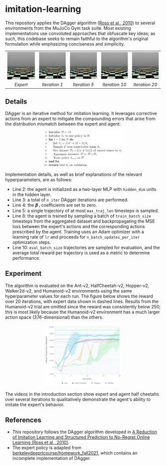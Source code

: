 # imitation-learning

This repository applies the DAgger algorithm ([Ross et al., 2010](https://arxiv.org/abs/1011.0686)) to several environments from the MuJoCo Gym task suite. Most existing implementations use convoluted approaches that obfuscate key ideas; as such, this codebase seeks to remain faithful to the algorithm's original formulation while emphasizing conciseness and simplicity.

<table align="center">
  <tr>
    <td><img src="images/expert.gif"></td>
    <td><img src="images/iter_1.gif"></td>
    <td><img src="images/iter_5.gif"></td>
    <td><img src="images/iter_10.gif"></td>
    <td><img src="images/iter_20.gif"></td>
   </tr> 
   <tr>
      <td align="center"><em>&nbsp&nbspExpert&nbsp&nbsp</em></td>
      <td align="center"><em>Iteration 1</em></td>
      <td align="center"><em>Iteration 5</em></td>
      <td align="center"><em>Iteration 10</em></td>
      <td align="center"><em>Iteration 20</em></td>
  </td>
  </tr>
</table>

## Details
DAgger is an iterative method for imitation learning. It leverages corrective actions from an expert to mitigate the compounding errors that arise from the distribution mismatch between the expert and agent:

<p align="center">
  <img src="images/DAgger.svg" width="50%">
</p>

Implementation details, as well as brief explanations of the relevant hyperparameters, are as follows:
- Line 2: the agent is initialized as a two-layer MLP with `hidden_dim` units in the hidden layer.
- Line 3: a total of `n_iter` DAgger iterations are performed.
- Line 4: the 𝜷 ᵢ coefficients are set to zero.
- Line 5: a single trajectory of at most `max_traj_len` timesteps is sampled.
- Line 8: the agent is trained by sampling a batch of `train_batch_size` timesteps from the aggregated dataset and backpropagating the MSE loss between the expert's actions and the corresponding actions prescribed by the agent. Training uses an Adam optimizer with a learning rate of `lr` and proceeds for `n_batch_updates_per_iter` optimization steps.
- Line 10: `eval_batch_size` trajectories are sampled for evaluation, and the average total reward per trajectory is used as a metric to determine performance.

## Experiment

The algorithm is evaluated on the Ant-v2, HalfCheetah-v2, Hopper-v2, Walker2d-v2, and Humanoid-v2 environments using the same hyperparameter values for each run. The figure below shows the reward over 20 iterations, with expert data shown in dashed lines. Results from the Humanoid-v2 trial are omitted since the reward was consistently below 250; this is most likely because the Humanoid-v2 environment has a much larger action space (376-dimensional) than the others.

<p align="center">
  <img src="images/plot.svg" width="50%">
</p>

The videos in the introduction section show expert and agent half cheetahs over several iterations to qualitatively demonstrate the agent's ability to imitate the expert's behavior.

## References

- This repository follows the DAgger algorithm developed in [A Reduction of Imitation Learning and Structured Prediction to No-Regret Online Learning (Ross et al., 2010)](https://arxiv.org/abs/1011.0686).
- The expert policy is adapted from [berkeleydeeprlcourse/homework_fall2021](https://github.com/berkeleydeeprlcourse/homework_fall2021), which contains an incomplete implementation of DAgger.
